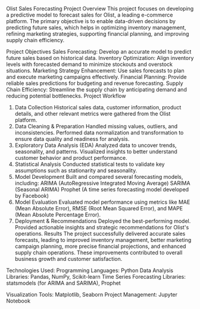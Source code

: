 Olist Sales Forecasting Project
Overview
This project focuses on developing a predictive model to forecast sales for Olist, a leading e-commerce platform. The primary objective is to enable data-driven decisions by predicting future sales, which helps in optimizing inventory management, refining marketing strategies, supporting financial planning, and improving supply chain efficiency.

Project Objectives
Sales Forecasting: Develop an accurate model to predict future sales based on historical data.
Inventory Optimization: Align inventory levels with forecasted demand to minimize stockouts and overstock situations.
Marketing Strategy Enhancement: Use sales forecasts to plan and execute marketing campaigns effectively.
Financial Planning: Provide reliable sales predictions for budgeting and revenue forecasting.
Supply Chain Efficiency: Streamline the supply chain by anticipating demand and reducing potential bottlenecks.
Project Workflow
1. Data Collection
Historical sales data, customer information, product details, and other relevant metrics were gathered from the Olist platform.
2. Data Cleaning & Preparation
Handled missing values, outliers, and inconsistencies.
Performed data normalization and transformation to ensure data quality and readiness for analysis.
3. Exploratory Data Analysis (EDA)
Analyzed data to uncover trends, seasonality, and patterns.
Visualized insights to better understand customer behavior and product performance.
4. Statistical Analysis
Conducted statistical tests to validate key assumptions such as stationarity and seasonality.
5. Model Development
Built and compared several forecasting models, including:
ARIMA (AutoRegressive Integrated Moving Average)
SARIMA (Seasonal ARIMA)
Prophet (A time series forecasting model developed by Facebook)
6. Model Evaluation
Evaluated model performance using metrics like MAE (Mean Absolute Error), RMSE (Root Mean Squared Error), and MAPE (Mean Absolute Percentage Error).
7. Deployment & Recommendations
Deployed the best-performing model.
Provided actionable insights and strategic recommendations for Olist's operations.
Results
The project successfully delivered accurate sales forecasts, leading to improved inventory management, better marketing campaign planning, more precise financial projections, and enhanced supply chain operations. These improvements contributed to overall business growth and customer satisfaction.

Technologies Used:
Programming Languages: Python
Data Analysis Libraries: Pandas, NumPy, Scikit-learn
Time Series Forecasting Libraries: statsmodels (for ARIMA and SARIMA), Prophet

Visualization Tools: Matplotlib, Seaborn
Project Management: Jupyter Notebook
